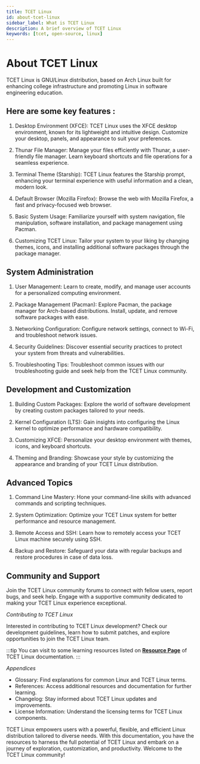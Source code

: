 ```yaml
---
title: TCET Linux
id: about-tcet-linux
sidebar_label: What is TCET Linux
description: A brief overview of TCET Linux
keywords: [tcet, open-source, linux]
---
```


# About TCET Linux #

TCET Linux is GNU/Linux distribution, based on Arch Linux built for enhancing college infrastructure and promoting Linux in software engineering education. 


## Here are some key features : ##

1) Desktop Environment (XFCE): TCET Linux uses the XFCE desktop environment, known for its lightweight and intuitive design. Customize your desktop, panels, and appearance to suit your preferences.

2) Thunar File Manager: Manage your files efficiently with Thunar, a user-friendly file manager. Learn keyboard shortcuts and file operations for a seamless experience.

3) Terminal Theme (Starship): TCET Linux features the Starship prompt, enhancing your terminal experience with useful information and a clean, modern look.

4) Default Browser (Mozilla Firefox): Browse the web with Mozilla Firefox, a fast and privacy-focused web browser.

5) Basic System Usage: Familiarize yourself with system navigation, file manipulation, software installation, and package management using Pacman.

6) Customizing TCET Linux: Tailor your system to your liking by changing themes, icons, and installing additional software packages through the package manager.

## System Administration ##

1) User Management: Learn to create, modify, and manage user accounts for a personalized computing environment.

2) Package Management (Pacman): Explore Pacman, the package manager for Arch-based distributions. Install, update, and remove software packages with ease.

3) Networking Configuration: Configure network settings, connect to Wi-Fi, and troubleshoot network issues.

4) Security Guidelines: Discover essential security practices to protect your system from threats and vulnerabilities.

5) Troubleshooting Tips: Troubleshoot common issues with our troubleshooting guide and seek help from the TCET Linux community.

## Development and Customization ##

1) Building Custom Packages: Explore the world of software development by creating custom packages tailored to your needs.

2) Kernel Configuration (LTS): Gain insights into configuring the Linux kernel to optimize performance and hardware compatibility.

3) Customizing XFCE: Personalize your desktop environment with themes, icons, and keyboard shortcuts.

4) Theming and Branding: Showcase your style by customizing the appearance and branding of your TCET Linux distribution.

## Advanced Topics ##

1) Command Line Mastery: Hone your command-line skills with advanced commands and scripting techniques.

2) System Optimization: Optimize your TCET Linux system for better performance and resource management.

3) Remote Access and SSH: Learn how to remotely access your TCET Linux machine securely using SSH.

4) Backup and Restore: Safeguard your data with regular backups and restore procedures in case of data loss.

## Community and Support ##

Join the TCET Linux community forums to connect with fellow users, report bugs, and seek help. Engage with a supportive community dedicated to making your TCET Linux experience exceptional.

*Contributing to TCET Linux*

Interested in contributing to TCET Linux development? Check our development guidelines, learn how to submit patches, and explore opportunities to join the TCET Linux team.

:::tip
You can visit to some learning resources listed on **[Resource Page](/docs/projects/tcet-linux/resources.md)** of TCET Linux documentation.
:::

*Appendices*

- Glossary: Find explanations for common Linux and TCET Linux terms.
- References: Access additional resources and documentation for further learning.
- Changelog: Stay informed about TCET Linux updates and improvements.
- License Information: Understand the licensing terms for TCET Linux components.

TCET Linux empowers users with a powerful, flexible, and efficient Linux distribution tailored to diverse needs. With this documentation, you have the resources to harness the full potential of TCET Linux and embark on a journey of exploration, customization, and productivity. Welcome to the TCET Linux community!